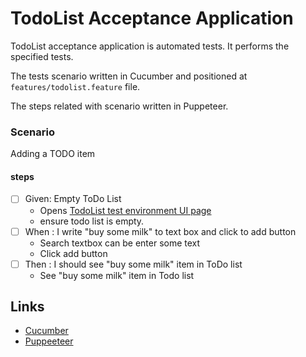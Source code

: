 # TodoList Acceptance Application

TodoList acceptance application is automated tests. It performs the specified tests.

The tests scenario written in Cucumber and positioned at ``features/todolist.feature`` file.

The steps related with scenario written in Puppeteer. 

### Scenario
Adding a TODO item

#### steps 
- [ ] Given: Empty ToDo List
  * Opens [TodoList test environment UI page]("http://34.75.50.180")
  * ensure todo list is empty.
- [ ] When : I write "buy some milk" to text box and click to add button
  * Search textbox can be enter some text
  * Click add button
- [ ] Then : I should see "buy some milk" item in ToDo list
  * See "buy some milk" item in Todo list

## Links
* [Cucumber](https://cucumber.io/)
* [Puppeeteer](https://pptr.dev/)
